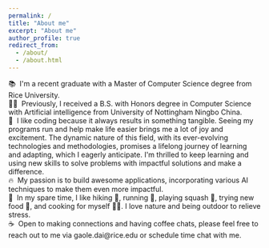 ```yaml
---
permalink: /
title: "About me"
excerpt: "About me"
author_profile: true
redirect_from: 
  - /about/
  - /about.html
---
```


<p align="left">
  📚 &nbsp;I'm a recent graduate with a Master of Computer Science degree from <a style="text-decoration:none" href = "https://www.rice.edu/">Rice University</a>. <br>
  👩‍🎓 &nbsp;Previously, I received a B.S. with Honors degree in Computer Science with Artificial intelligence from <a style="text-decoration:none" href = "https://www.nottingham.edu.cn/">University of Nottingham Ningbo China</a>. <br>
  💭 &nbsp;I like coding because it always results in something tangible. Seeing my programs run and help make life easier brings me a lot of joy and excitement. The dynamic nature of this field, with its ever-evolving technologies and methodologies, promises a lifelong journey of learning and adapting, which I eagerly anticipate. I'm thrilled to keep learning and using new skills to solve problems with impactful solutions and make a difference. <br>
  🔥 &nbsp;My passion is to build awesome applications, incorporating various AI techniques to make them even more impactful. <br>
  🌲 &nbsp;In my spare time, I like hiking 🥾, running 🏃, playing squash 🎾, trying new food 🍲, and cooking for myself 👩‍🍳. I love nature and being outdoor to relieve stress. <br> 
  ☕ &nbsp;Open to making connections and having coffee chats, please feel free to reach out to me via <a style="text-decoration:none" href = "mailto:gaole.dai@rice.edu">gaole.dai@rice.edu</a> or <!-- Calendly link widget begin -->
  <link href="https://assets.calendly.com/assets/external/widget.css" rel="stylesheet">
  <script src="https://assets.calendly.com/assets/external/widget.js" type="text/javascript" async></script>
  <a style="text-decoration:none" href="" onclick="Calendly.initPopupWidget({url: 'https://calendly.com/imgloriadai/30min'});return false;">schedule time chat with me</a>.<!-- Calendly link widget end --><br>
</p>
<!-- 
<script type="text/javascript" id="clustrmaps" src="//clustrmaps.com/map_v2.js?d=FXd3U-bCJZ67SRn6TcpRRlE9Wz9S9Xggw3sJAu_rT6o&cl=ffffff&w=a"></script> -->